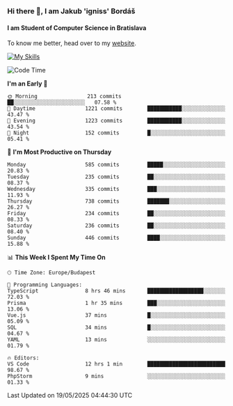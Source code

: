 ### Hi there 👋, I am Jakub 'igniss' Bordáš

#### I am Student of Computer Science in Bratislava
To know me better, head over to my [website](https://bordas.sk).

[![My Skills](https://skillicons.dev/icons?i=js,typescript,html,css,figma,svelte,vue,next,postgresql,nest,express,nodejs)](https://bordas.sk)


<!--START_SECTION:waka-->
![Code Time](http://img.shields.io/badge/Code%20Time-1%2C897%20hrs%2039%20mins-blue)

**I'm an Early 🐤** 

```text
🌞 Morning                213 commits         ██░░░░░░░░░░░░░░░░░░░░░░░   07.58 % 
🌆 Daytime                1221 commits        ███████████░░░░░░░░░░░░░░   43.47 % 
🌃 Evening                1223 commits        ███████████░░░░░░░░░░░░░░   43.54 % 
🌙 Night                  152 commits         █░░░░░░░░░░░░░░░░░░░░░░░░   05.41 % 
```
📅 **I'm Most Productive on Thursday** 

```text
Monday                   585 commits         █████░░░░░░░░░░░░░░░░░░░░   20.83 % 
Tuesday                  235 commits         ██░░░░░░░░░░░░░░░░░░░░░░░   08.37 % 
Wednesday                335 commits         ███░░░░░░░░░░░░░░░░░░░░░░   11.93 % 
Thursday                 738 commits         ███████░░░░░░░░░░░░░░░░░░   26.27 % 
Friday                   234 commits         ██░░░░░░░░░░░░░░░░░░░░░░░   08.33 % 
Saturday                 236 commits         ██░░░░░░░░░░░░░░░░░░░░░░░   08.40 % 
Sunday                   446 commits         ████░░░░░░░░░░░░░░░░░░░░░   15.88 % 
```


📊 **This Week I Spent My Time On** 

```text
🕑︎ Time Zone: Europe/Budapest

💬 Programming Languages: 
TypeScript               8 hrs 46 mins       ██████████████████░░░░░░░   72.03 % 
Prisma                   1 hr 35 mins        ███░░░░░░░░░░░░░░░░░░░░░░   13.06 % 
Vue.js                   37 mins             █░░░░░░░░░░░░░░░░░░░░░░░░   05.09 % 
SQL                      34 mins             █░░░░░░░░░░░░░░░░░░░░░░░░   04.67 % 
YAML                     13 mins             ░░░░░░░░░░░░░░░░░░░░░░░░░   01.79 % 

🔥 Editors: 
VS Code                  12 hrs 1 min        █████████████████████████   98.67 % 
PhpStorm                 9 mins              ░░░░░░░░░░░░░░░░░░░░░░░░░   01.33 % 
```


 Last Updated on 19/05/2025 04:44:30 UTC
<!--END_SECTION:waka-->
